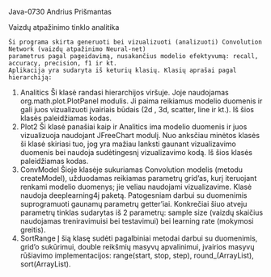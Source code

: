 Java-0730 
Andrius Prišmantas

Vaizdų atpažinimo tinklo analitika

    Ši programa skirta generuoti bei vizualizuoti (analizuoti) Convolution Network (vaizdų atpažinimo Neural-net) 
    parametrus pagal pageidavimą, nusakančius modelio efektyvumą: recall, accuracy, precision, f1 ir kt.
	Aplikacija yra sudaryta iš keturių klasių. Klasių aprašai pagal hierarchiją:
1. Analitics
Ši klasė randasi hierarchijos viršuje. Joje naudojamas org.math.plot.PlotPanel modulis. Ji paima reikiamus modelio duomenis ir gali juos vizualizuoti įvairiais būdais (2d , 3d, scatter, line ir kt.). Iš šios klasės paleidžiamas kodas.
2. Plot2
Ši klasė panašiai kaip ir Analitics ima modelio duomenis ir juos vizualizuoja naudojant JFreeChart modulį. Nuo anksčiau minėtos klasės ši klasė skiriasi tuo, jog yra mažiau lanksti gaunant vizualizavimo duomenis bei naudoja sudėtingesnį vizualizavimo kodą. Iš šios klasės paleidžiamas kodas.
3. ConvModel
Šioje klasėje sukuriamas Convolution modelis (metodu createModel), užduodamas reikiamas parametrų grid’as, kurį iteruojant renkami modelio duomenys; jie veliau naudojami vizualizavime. Klasė naudoja deeplearning4j paketą. Patogesniam darbui su duomenimis suprogramuoti gaunamų parametrų getter’iai. Konkrečiai šiuo atveju parametrų tinklas sudarytas iš 2 parametrų: sample size (vaizdų skaičius naudojamas treniravimuisi bei testavimui) bei learning rate (mokymosi greitis).
4. SortRange
Į šią klasę sudėti pagalbiniai metodai darbui su duomenimis, grid’o sukūrimui, double reikšmių masyvų apvalinimui, įvairios masyvų rūšiavimo implementacijos: range(start, stop, step), round_(ArrayList), sort(ArrayList).
